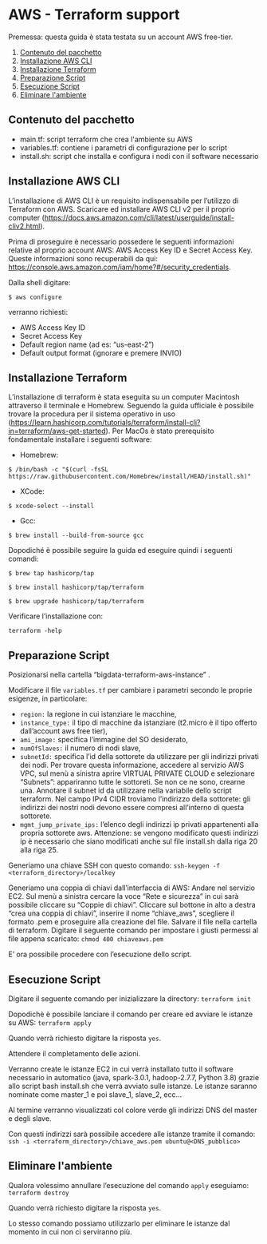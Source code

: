 # AWS - Terraform support

Premessa: questa guida è stata testata su un account AWS free-tier. 


1. [Contenuto del pacchetto](#Contenuto-del-pacchetto)
2. [Installazione AWS CLI](#Installazione-AWS-CLI)
3. [Installazione Terraform](#Installazione-Terraform)
4. [Preparazione Script](#Preparazione-Script)
5. [Esecuzione Script](#Esecuzione-Script)
6. [Eliminare l'ambiente](#Eliminare-l'ambiente)


## Contenuto del pacchetto
* main.tf: script terraform che crea l'ambiente su AWS
* variables.tf: contiene i parametri di configurazione per lo script
* install.sh: script che installa e configura i nodi con il software necessario


## Installazione AWS CLI
L’installazione di AWS CLI è un requisito indispensabile per l’utilizzo di Terraform con AWS.
Scaricare ed installare AWS CLI v2 per il proprio computer (https://docs.aws.amazon.com/cli/latest/userguide/install-cliv2.html).

Prima di proseguire è necessario possedere le seguenti informazioni relative al proprio account AWS: AWS Access Key ID e Secret Access Key.
Queste informazioni sono recuperabili da qui:
https://console.aws.amazon.com/iam/home?#/security_credentials.


Dalla shell digitare:
```
$ aws configure
```
verranno richiesti:
* AWS Access Key ID
* Secret Access Key
* Default region name (ad es: “us-east-2”)
* Default output format (ignorare e premere INVIO)


## Installazione Terraform
L’installazione di terraform è stata eseguita su un computer Macintosh attraverso il terminale e Homebrew.
Seguendo la guida ufficiale è possibile trovare la procedura per il sistema operativo in uso (https://learn.hashicorp.com/tutorials/terraform/install-cli?in=terraform/aws-get-started).
Per MacOs è stato prerequisito fondamentale installare i seguenti software:


* Homebrew:
```
$ /bin/bash -c "$(curl -fsSL https://raw.githubusercontent.com/Homebrew/install/HEAD/install.sh)"
```

* XCode:
```
$ xcode-select --install
```

* Gcc:
```
$ brew install --build-from-source gcc
```

Dopodiché è possibile seguire la guida ed eseguire quindi i seguenti comandi:
```
$ brew tap hashicorp/tap

$ brew install hashicorp/tap/terraform

$ brew upgrade hashicorp/tap/terraform
```

Verificare l’installazione con:
```
terraform -help
```


## Preparazione Script
Posizionarsi nella cartella “bigdata-terraform-aws-instance” .

Modificare il file ```variables.tf``` per cambiare i parametri secondo le proprie esigenze, in particolare:
* ```region:``` la regione in cui istanziare le macchine,
* ```instance_type:``` il tipo di macchine da istanziare (t2.micro è il tipo offerto dall’account aws free tier),
* ```ami_image:``` specifica l’immagine del SO desiderato,
* ```numOfSlaves:``` il numero di nodi slave,
* ```subnetId:``` specifica l’id della sottorete da utilizzare per gli indirizzi privati dei nodi.
Per trovare questa informazione, accedere al servizio AWS VPC, sul menù a sinistra aprire VIRTUAL PRIVATE CLOUD e selezionare “Subnets”: appariranno tutte le sottoreti. Se non ce ne sono, crearne una.
Annotare il subnet id da utilizzare nella variabile dello script terraform.
Nel campo IPv4 CIDR troviamo l’indirizzo della sottorete: gli indirizzi dei nostri nodi devono essere compresi all’interno di questa sottorete.
* ```mgmt_jump_private_ips:``` l’elenco degli indirizzi ip privati appartenenti alla propria sottorete aws.
Attenzione: se vengono modificato questi indirizzi ip è necessario che siano modificati anche sul file install.sh dalla riga 20 alla riga 25.

Generiamo una chiave SSH con questo comando:
```ssh-keygen -f <terraform_directory>/localkey```

Generiamo una coppia di chiavi dall’interfaccia di AWS:
Andare nel servizio EC2.
Sul menù a sinistra cercare la voce “Rete e sicurezza” in cui sarà possibile cliccare su “Coppie di chiavi”.
Cliccare sul bottone in alto a destra  “crea una coppia di chiavi”, inserire il nome “chiave_aws”, scegliere il formato .pem e proseguire alla creazione del file.
Salvare il file nella cartella di terraform.
Digitare il seguente comando per impostare i giusti permessi al file appena scaricato:
```chmod 400 chiaveaws.pem```


E’ ora possibile procedere con l’esecuzione dello script.


## Esecuzione Script
Digitare il seguente comando per inizializzare la directory:
```terraform init```

Dopodichè è possibile lanciare il comando per creare ed avviare le istanze su AWS:
```terraform apply```

Quando verrà richiesto digitare la risposta ```yes```.

Attendere il completamento delle azioni.

Verranno create le istanze EC2 in cui verrà installato tutto il software necessario in automatico (java, spark-3.0.1, hadoop-2.7.7, Python 3.8) grazie allo script bash install.sh che verrà avviato sulle istanze.
Le istanze saranno nominate come master_1 e poi slave_1, slave_2, ecc…

Al termine verranno visualizzati col colore verde gli indirizzi DNS del master e degli slave.

Con questi indirizzi sarà possibile accedere alle istanze tramite il comando:
```ssh -i <terraform_directory>/chiave_aws.pem ubuntu@<DNS_pubblico>```


## Eliminare l'ambiente
Qualora volessimo annullare l’esecuzione del comando ```apply``` eseguiamo:
```terraform destroy```

Quando verrà richiesto digitare la risposta ```yes```.

Lo stesso comando possiamo utilizzarlo per eliminare le istanze dal momento in cui non ci serviranno più.
